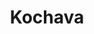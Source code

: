 ---
facebook: https://facebook.com/kochavaofficial
instagram: https://instagram.com/kochavaofficial
linkedin: https://linkedin.com/company/kochava
logohandle: kochava
sort: kochava
title: Kochava
twitter: https://x.com/kochavaofficial
website: https://www.kochava.com/
youtube: https://youtube.com/channel/UCKlihlq5aCaPdZPp6F6sc5Q
---